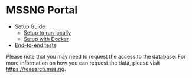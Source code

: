 # MSSNG Portal

* Setup Guide
  * [Setup to run locally](docs/setup/local.md)
  * [Setup with Docker](docs/setup/docker.md)
* [End-to-end tests](docs/e2e-tests/README.md)

Please note that you may need to request the access to the database. For more
information on how you can request the data, please visit https://research.mss.ng.
